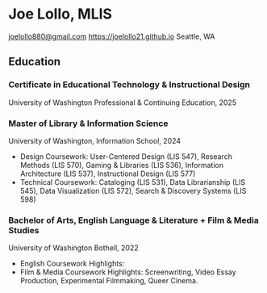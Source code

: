 # Joe Lollo, MLIS
joelollo880@gmail.com
https://joelollo21.github.io
Seattle, WA

## Education
### Certificate in Educational Technology & Instructional Design
University of Washington Professional & Continuing Education, 2025

### Master of Library & Information Science
University of Washington, Information School, 2024
- Design Coursework: User-Centered Design (LIS 547), Research Methods (LIS 570), Gaming & Libraries (LIS 536), Information Architecture (LIS 537), Instructional Design (LIS 577)
- Technical Coursework: Cataloging (LIS 531), Data Librarianship (LIS 545), Data Visualization (LIS 572), Search & Discovery Systems (LIS 598)

### Bachelor of Arts, English Language & Literature + Film & Media Studies
University of Washington Bothell, 2022
- English Coursework Highlights: 
- Film & Media Coursework Highlights: Screenwriting, Video Essay Production, Experimental Filmmaking, Queer Cinema.
